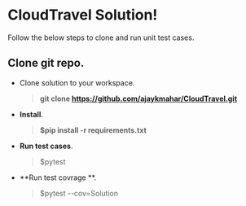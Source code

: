 # CloudTravel Solution!

Follow the below steps to clone and run unit test cases.

## Clone git repo.

- Clone solution to your workspace.
	> **git clone https://github.com/ajaykmahar/CloudTravel.git**

-  **Install**.
	> **$pip install -r requirements.txt**

-  **Run test cases**.
	> $pytest
-  **Run test covrage **.
	> $pytest --cov=Solution
	
